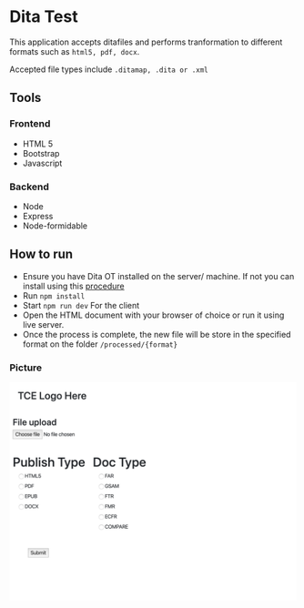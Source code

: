 # Dita Test
This application accepts ditafiles and performs tranformation to different formats such as `html5, pdf, docx`.

Accepted file types include `.ditamap, .dita or .xml`

## Tools
### Frontend
- HTML 5
- Bootstrap 
- Javascript

### Backend
- Node
- Express
- Node-formidable

## How to run
- Ensure you have Dita OT installed on the server/ machine. If not you can install using this [procedure](https://www.dita-ot.org/dev/topics/installing-client.html)
- Run `npm install`
- Start `npm run dev`
For the client
 - Open the HTML document with your browser of choice or run it using live server.
 - Once the process is complete, the new file will be store in the specified format on the folder `/processed/{format}`

 ### Picture
 ![image](image.png)